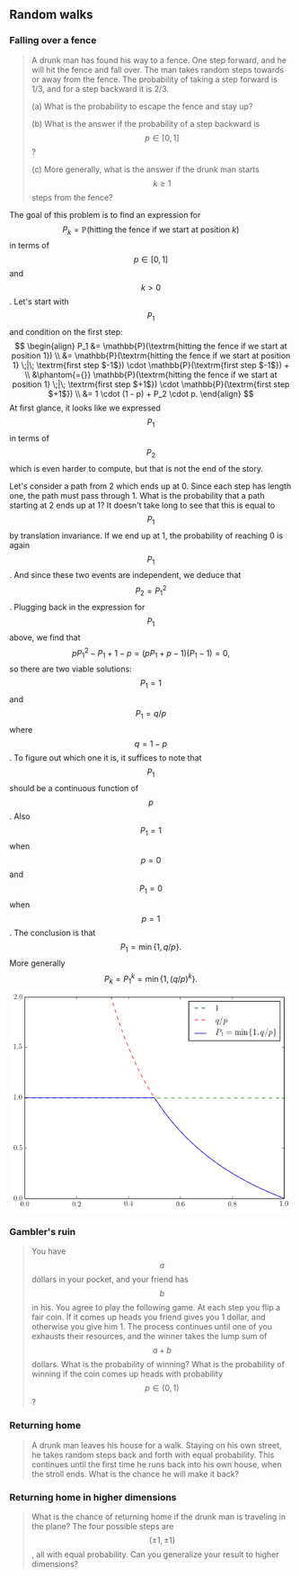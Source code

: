 ## Random walks

### Falling over a fence

> A drunk man has found his way to a fence. One step forward, and he will hit the fence and fall over. The man takes random steps towards or away from the fence. The probability of taking a step forward is 1/3, and for a step backward it is 2/3.
>
> (a) What is the probability to escape the fence and stay up?
>
> (b) What is the answer if the probability of a step backward is $$p \in [0,1]$$?
>
> (c) More generally, what is the answer if the drunk man starts $$k \geq 1$$ steps from the fence?

The goal of this problem is to find an expression for
$$
P_k = \mathbb{P}(\textrm{hitting the fence if we start at position $k$})
$$
in terms of $$p \in [0,1]$$ and $$k > 0$$. Let's start with $$P_1$$ and condition on the first step:
$$
\begin{align}
P_1
&= \mathbb{P}(\textrm{hitting the fence if we start at position 1}) \\
&= \mathbb{P}(\textrm{hitting the fence if we start at position 1} \;|\; \textrm{first step $-1$}) \cdot \mathbb{P}(\textrm{first step $-1$}) + \\
&\phantom{={}} \mathbb{P}(\textrm{hitting the fence if we start at position 1} \;|\; \textrm{first step $+1$}) \cdot \mathbb{P}(\textrm{first step $+1$}) \\
&= 1 \cdot (1 - p) + P_2 \cdot p.
\end{align}
$$
At first glance, it looks like we expressed $$P_1$$ in terms of $$P_2$$ which is even harder to compute, but that is not the end of the story.

Let's consider a path from 2 which ends up at 0. Since each step has length one, the path must pass through 1. What is the probability that a path starting at 2 ends up at 1? It doesn't take long to see that this is equal to $$P_1$$ by translation invariance. If we end up at 1, the probability of reaching 0 is again $$P_1$$. And since these two events are independent, we deduce that $$P_2 = P_1^2$$. Plugging back in the expression for $$P_1$$ above, we find that
$$
p P_1^2 - P_1 + 1 - p =
(p P_1 + p - 1) (P_1 - 1) =
0,
$$
so there are two viable solutions: $$P_1 = 1$$ and $$P_1 = q / p$$ where $$q = 1 - p$$. To figure out which one it is, it suffices to note that $$P_1$$ should be a continuous function of $$p$$. Also $$P_1 = 1$$ when $$p = 0$$ and $$P_1 = 0$$ when $$p = 1$$. The conclusion is that
$$
P_1 = \min\{ 1, q/p \}.
$$
More generally
$$
P_k =
P_1^k =
\min\left\{ 1, (q/p)^k \right\}.
$$
![The graph of P_1](Diagrams/P1.png)


### Gambler's ruin

> You have $$a$$ dollars in your pocket, and your friend has $$b$$ in his. You agree to play the following game. At each step you flip a fair coin. If it comes up heads you friend gives you 1 dollar, and otherwise you give him 1. The process continues until one of you exhausts their resources, and the winner takes the lump sum of $$a + b$$ dollars. What is the probability of winning? What is the probability of winning if the coin comes up heads with probability $$p \in (0,1)$$?


### Returning home

> A drunk man leaves his house for a walk. Staying on his own street, he takes random steps back and forth with equal probability. This continues until the first time he runs back into his own house, when the stroll ends. What is the chance he will make it back?


### Returning home in higher dimensions

> What is the chance of returning home if the drunk man is traveling in the plane? The four possible steps are $$(\pm 1, \pm 1)$$, all with equal probability. Can you generalize your result to higher dimensions?
